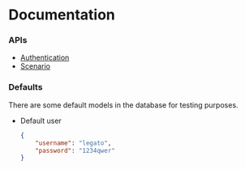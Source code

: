 # Documentation

### APIs
- [Authentication](api/auth.md)
- [Scenario](api/scenario.md)

### Defaults
There are some default models in the database for testing purposes.
- Default user
    ```json
    {
        "username": "legato",
        "password": "1234qwer"
    }
    ```